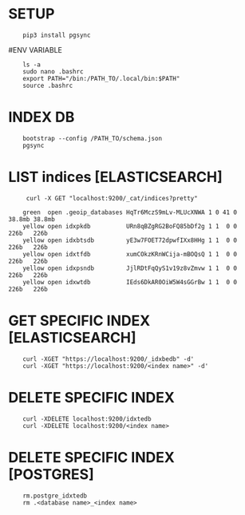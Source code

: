 # SETUP
```
    pip3 install pgsync
```
#ENV VARIABLE
```
    ls -a
    sudo nano .bashrc 
    export PATH="/bin:/PATH_TO/.local/bin:$PATH"
    source .bashrc
```
# INDEX DB
```
    bootstrap --config /PATH_TO/schema.json
    pgsync
```
# LIST indices [ELASTICSEARCH]
```
     curl -X GET "localhost:9200/_cat/indices?pretty"
     
    green  open .geoip_databases HqTr6MczS9mLv-MLUcXNWA 1 0 41 0 38.8mb 38.8mb
    yellow open idxpkdb          URn8qBZgRG2BoFQ85bDf2g 1 1  0 0   226b   226b
    yellow open idxbtsdb         yE3w7FOET72dpwfIXx8HHg 1 1  0 0   226b   226b
    yellow open idxtfdb          xumCOkzKRnWCija-mBOQsQ 1 1  0 0   226b   226b
    yellow open idxpsndb         JjlRDtFqQyS1v19z8vZmvw 1 1  0 0   226b   226b
    yellow open idxwtdb          IEds6DkAR0OiW5W4sGGrBw 1 1  0 0   226b   226b

```
# GET SPECIFIC INDEX [ELASTICSEARCH]
```
    curl -XGET "https://localhost:9200/_idxbedb" -d'
    curl -XGET "https://localhost:9200/<index name>" -d'
```
# DELETE SPECIFIC INDEX 
```
    curl -XDELETE localhost:9200/idxtedb
    curl -XDELETE localhost:9200/<index name>
```
# DELETE SPECIFIC INDEX [POSTGRES]
```
    rm.postgre_idxtedb
    rm .<database name>_<index name>
```
